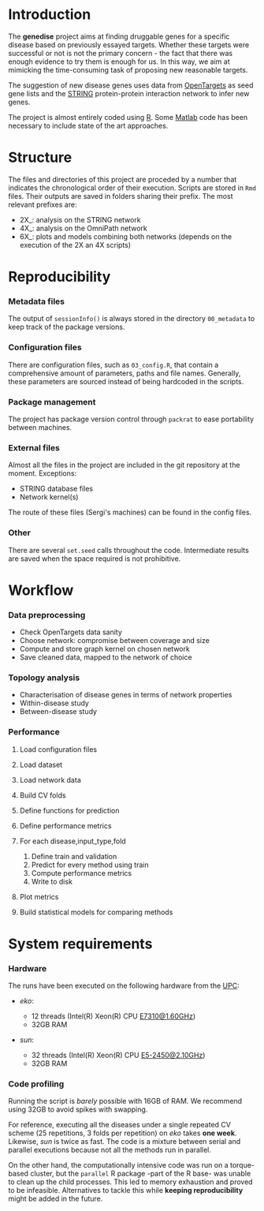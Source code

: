 # Introduction

The **genedise** project aims at finding druggable genes for a specific disease based on previously essayed targets. 
Whether these targets were successful or not is not the primary concern - the fact that there was enough evidence to try them is enough for us. 
In this way, we aim at mimicking the time-consuming task of proposing new reasonable targets. 

The suggestion of new disease genes uses data from [OpenTargets](https://www.opentargets.org/) as seed gene lists and the [STRING](https://string-db.org/) protein-protein interaction network to infer new genes. 

The project is almost entirely coded using [R](https://www.r-project.org/). 
Some [Matlab](https://www.mathworks.com/products/matlab.html) code has been necessary to include state of the art approaches.  

# Structure

The files and directories of this project are proceded by a number that indicates the chronological order of their execution. 
Scripts are stored in `Rmd` files. 
Their outputs are saved in folders sharing their prefix. 
The most relevant prefixes are: 

* 2X_: analysis on the STRING network
* 4X_: analysis on the OmniPath network
* 6X_: plots and models combining both networks (depends on the execution of the 2X an 4X scripts)

# Reproducibility

### Metadata files

The output of `sessionInfo()` is always stored in the directory `00_metadata` to keep track of the package versions.

### Configuration files

There are configuration files, such as `03_config.R`, that contain a comprehensive amount of parameters, paths and file names.
Generally, these parameters are sourced instead of being hardcoded in the scripts.

### Package management

The project has package version control through `packrat` to ease portability between machines.

### External files

Almost all the files in the project are included in the git repository at the moment. 
Exceptions:

* STRING database files
* Network kernel(s)

The route of these files (Sergi's machines) can be found in the config files.

### Other

There are several `set.seed` calls throughout the code. 
Intermediate results are saved when the space required is not prohibitive. 

# Workflow 

### Data preprocessing

* Check OpenTargets data sanity
* Choose network: compromise between coverage and size
* Compute and store graph kernel on chosen network
* Save cleaned data, mapped to the network of choice

### Topology analysis

* Characterisation of disease genes in terms of network properties
* Within-disease study
* Between-disease study

### Performance

1. Load configuration files
2. Load dataset
3. Load network data
4. Build CV folds
5. Define functions for prediction
6. Define performance metrics
7. For each disease,input_type,fold
    
    1. Define train and validation
    2. Predict for every method using train
    3. Compute performance metrics
    4. Write to disk 
8. Plot metrics 
9. Build statistical models for comparing methods


# System requirements

### Hardware

The runs have been executed on the following hardware from the [UPC](http://www.upc.edu):

- *eko*: 

    - 12 threads (Intel(R) Xeon(R) CPU E7310@1.60GHz)
    - 32GB RAM
  
- *sun*:

    - 32 threads (Intel(R) Xeon(R) CPU E5-2450@2.10GHz)
    - 32GB RAM

### Code profiling
  
Running the script is *barely* possible with 16GB of RAM. 
We recommend using 32GB to avoid spikes with swapping.

For reference, executing all the diseases under a single repeated CV scheme (25 repetitions, 3 folds per repetition) on *eko* takes **one week**. 
Likewise, *sun* is twice as fast. 
The code is a mixture between serial and parallel executions because not all the methods run in parallel.

On the other hand, the computationally intensive code was run on a torque-based cluster, but the `parallel` R package -part of the R base- was unable to clean up the child processes.
This led to memory exhaustion and proved to be infeasible. 
Alternatives to tackle this while **keeping reproducibility** might be added in the future. 

